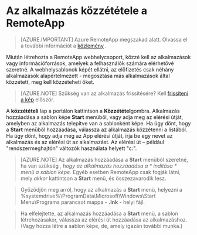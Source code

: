 <properties
    pageTitle="Az alkalmazás közzététele az Azure RemoteApp |} Microsoft Azure"
    description="További információ az Azure RemoteApp alkalmazások és erőforrások közzététel."
    services="remoteapp"
    documentationCenter=""
    authors="lizap"
    manager="mbaldwin" />

<tags
    ms.service="remoteapp"
    ms.workload="tbd"
    ms.tgt_pltfrm="na"
    ms.devlang="na"
    ms.topic="article"
    ms.date="08/15/2016"
    ms.author="elizapo" />


# <a name="how-to-publish-an-app-in-remoteapp"></a>Az alkalmazás közzététele a RemoteApp

> [AZURE.IMPORTANT]
> Azure RemoteApp megszakad alatt. Olvassa el a további információt a [közlemény](https://go.microsoft.com/fwlink/?linkid=821148) .

Miután létrehozta a RemoteApp webhelycsoport, közzé kell az alkalmazások vagy információforrások, amelyek a felhasználók számára elérhetővé szeretné. A webhelysablonok képét ellátni, az előfizetés csak néhány alkalmazások alapértelmezett - megosztása más alkalmazások által közzétett, meg kell közzéteheti őket.

> [AZURE.NOTE] Szükség van az alkalmazás frissítésére? Kell [frissíteni a kép](remoteapp-update.md) először.

A **közzétételi** lap a portálon kattintson a **Közzététel**gombra. Alkalmazás hozzáadása a sablon képe **Start** menüből, vagy adja meg az elérési útját, amelyben az alkalmazás telepítve van a sablonként képe. Ha úgy dönt, hogy a **Start** menüből hozzáadása, válassza az alkalmazás közzétenni a listából. Ha úgy dönt, hogy adja meg az App elérési útját, írja be egy nevet az alkalmazás és az elérési út az alkalmazást. Az elérési út – például "rendszermeghajtón" változók használata helyett "c:\".

> [AZURE.NOTE] Az alkalmazás hozzáadása a **Start** menüből szeretné, ha van szükség *, hogy az alkalmazás hozzáadása a * *indítása* * menü a sablon képe.* Egyéb esetben RemoteApp csak fogják látni, mely *akkor* kattintson a **Start** menü, és összezavarodik lesz. 

>Győződjön meg arról, hogy az alkalmazás a **Start** menü, helyezni a %systemdrive%\ProgramData\Microsoft\Windows\Start Menu\Programs parancsot mappa - **.lnk** - helyi fájl.

> Ha elfelejtette, az alkalmazás hozzáadása a **Start** menü, a sablon létrehozásakor, válassza az elérési út hozzáadása az alkalmazáshoz. (Vagy hozza létre a sablon képe, de, amely igazán további munka.)


 